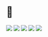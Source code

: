 # 👋

<img src="https://img.shields.io/badge/Spring-black?style=flat&logo=Spring&logoColor=#6DB33F"/>
<img src="https://img.shields.io/badge/Java-blue?style=flat&logo=Java&logoColor=#6DB33F"/>
<img src="https://img.shields.io/badge/MySql-white?style=flat&logo=MySQL&logoColor=#4479A1"/>
<img src="https://img.shields.io/badge/JavaScript-blue?style=flat&logo=JavaScript&logoColor=#F7DF1E"/>
<img src="https://img.shields.io/badge/Notion-black?style=flat&logo=Notion&logoColor=#000000"/>

